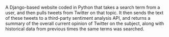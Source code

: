 A Django-based website coded in Python that takes a search term from a user, and then pulls tweets from Twitter on that topic. It then sends the text of these tweets to a third-party sentiment analysis API, and returns a summary of the overall current opinion of Twitter on the subject, along with historical data from previous times the same terms was searched.
